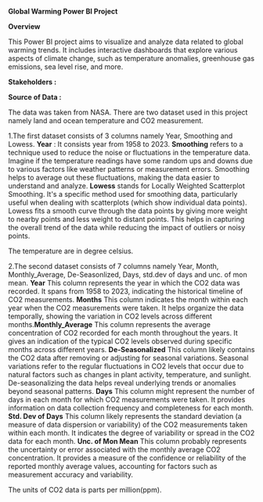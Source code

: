 **Global Warming Power BI Project**

**Overview**

This Power BI project aims to visualize and analyze data related to global warming trends.
It includes interactive dashboards that explore various aspects of climate change, such as temperature anomalies, greenhouse gas emissions, sea level rise, and more.

**Stakeholders :**



**Source of Data :**

The data was taken from NASA. There are two dataset used in this project namely land and ocean temperature and CO2 measurement.

1.The first dataset consists of 3 columns namely Year, Smoothing and Lowess. **Year** : It consists year from 1958 to 2023. **Smoothing** refers to a technique used to reduce the noise or fluctuations in the temperature data. Imagine if the temperature readings have some random ups and downs due to various factors like weather patterns or measurement errors. Smoothing helps to average out these fluctuations, making the data easier to understand and analyze. **Lowess** stands for Locally Weighted Scatterplot Smoothing. It's a specific method used for smoothing data, particularly useful when dealing with scatterplots (which show individual data points). Lowess fits a smooth curve through the data points by giving more weight to nearby points and less weight to distant points. This helps in capturing the overall trend of the data while reducing the impact of outliers or noisy points.

The temperature are in degree celsius.

2.The second dataset consists of 7 columns namely  Year,	Month,	Monthly_Average,	De-Seasonlized,	Days,	std.dev of days and	unc. of mon mean. **Year** This column represents the year in which the CO2 data was recorded. It spans from 1958 to 2023, indicating the historical timeline of CO2 measurements. **Months** This column indicates the month within each year when the CO2 measurements were taken. It helps organize the data temporally, showing the variation in CO2 levels across different months.**Monthly_Average** This column represents the average concentration of CO2 recorded for each month throughout the years. It gives an indication of the typical CO2 levels observed during specific months across different years. **De-Seasonalized** This column likely contains the CO2 data after removing or adjusting for seasonal variations. Seasonal variations refer to the regular fluctuations in CO2 levels that occur due to natural factors such as changes in plant activity, temperature, and sunlight. De-seasonalizing the data helps reveal underlying trends or anomalies beyond seasonal patterns. **Days** This column might represent the number of days in each month for which CO2 measurements were taken. It provides information on data collection frequency and completeness for each month. **Std. Dev of Days** This column likely represents the standard deviation (a measure of data dispersion or variability) of the CO2 measurements taken within each month. It indicates the degree of variability or spread in the CO2 data for each month. **Unc. of Mon Mean** This column probably represents the uncertainty or error associated with the monthly average CO2 concentration. It provides a measure of the confidence or reliability of the reported monthly average values, accounting for factors such as measurement accuracy and variability.

The units of CO2 data is parts per million(ppm).
